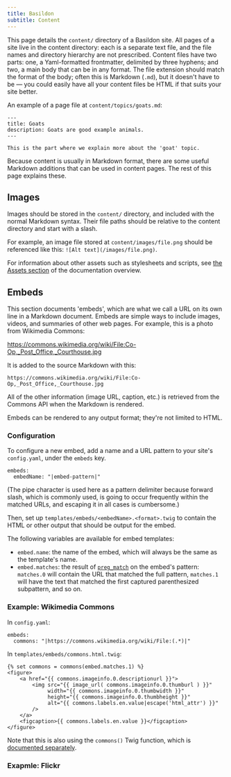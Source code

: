 ```yaml
---
title: Basildon
subtitle: Content
---
```


This page details the `content/` directory of a Basildon site.
All pages of a site live in the content directory:
each is a separate text file, and the file names and directory hierarchy are not prescribed.
Content files have two parts: one, a Yaml-formatted frontmatter, delimited by three hyphens; and two, a main body that can be in any format.
The file extension should match the format of the body; often this is Markdown (`.md`), but it doesn't have to be
— you could easily have all your content files be HTML if that suits your site better.

An example of a page file at `content/topics/goats.md`:

    ---
    title: Goats
    description: Goats are good example animals.
    ---
    
    This is the part where we explain more about the 'goat' topic.

Because content is usually in Markdown format, there are some useful Markdown additions that can be used in content pages.
The rest of this page explains these.

## Images

Images should be stored in the `content/` directory,
and included with the normal Markdown syntax.
Their file paths should be relative to the content directory and start with a slash.

For example, an image file stored at `content/images/file.png`
should be referenced like this: `![Alt text](/images/file.png)`.

For information about other assets such as stylesheets and scripts,
see [the Assets section](index.html) of the documentation overview.

## Embeds

This section documents 'embeds', which are what we call a URL on its own line in a Markdown document.
Embeds are simple ways to include images, videos, and summaries of other web pages.
For example, this is a photo from Wikimedia Commons:

https://commons.wikimedia.org/wiki/File:Co-Op,_Post_Office,_Courthouse.jpg

It is added to the source Markdown with this:

    https://commons.wikimedia.org/wiki/File:Co-Op,_Post_Office,_Courthouse.jpg

All of the other information (image URL, caption, etc.) is retrieved from the Commons API when the Markdown is rendered.

Embeds can be rendered to any output format; they're not limited to HTML.

### Configuration

To configure a new embed, add a name and a URL pattern to your site's `config.yaml`, under the `embeds` key.

    embeds:
      embedName: "|embed-pattern|"

(The pipe character is used here as a pattern delimiter because forward slash, which is commonly used,
is going to occur frequently within the matched URLs, and escaping it in all cases is cumbersome.)

Then, set up `templates/embeds/<embedName>.<format>.twig` to contain the HTML or other output that should be output for the embed. 

The following variables are available for embed templates:

* `embed.name`: the name of the embed, which will always be the same as the template's name.
* `embed.matches`: the result of [`preg_match`](https://www.php.net/manual/en/function.preg-match.php) on the embed's pattern:
  `matches.0` will contain the URL that matched the full pattern,
  `matches.1` will have the text that matched the first captured parenthesized subpattern, and so on.

### Example: Wikimedia Commons

In `config.yaml`:

    embeds:
      commons: "|https://commons.wikimedia.org/wiki/File:(.*)|"

In `templates/embeds/commons.html.twig`:

    {% set commons = commons(embed.matches.1) %}
    <figure>
        <a href="{{ commons.imageinfo.0.descriptionurl }}">
            <img src="{{ image_url( commons.imageinfo.0.thumburl ) }}"
                 width="{{ commons.imageinfo.0.thumbwidth }}"
                 height="{{ commons.imageinfo.0.thumbheight }}"
                 alt="{{ commons.labels.en.value|escape('html_attr') }}"
            />
        </a>
        <figcaption>{{ commons.labels.en.value }}</figcaption>
    </figure>

Note that this is also using the `commons()` Twig function, which is [documented separately](./templates.html).

### Exapmle: Flickr


